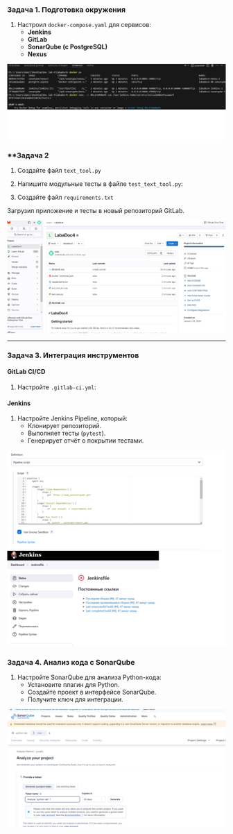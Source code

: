 ### **Задача 1. Подготовка окружения**  
1. Настроил `docker-compose.yaml` для сервисов:
   - **Jenkins**  
   - **GitLab**  
   - **SonarQube (с PostgreSQL)**  
   - **Nexus**  

![alt text](src/2.jpg)


### **Задача 2  
1. Создайте файл `text_tool.py`

2. Напишите модульные тесты в файле `test_text_tool.py`:  

3. Создайте файл `requirements.txt`

 Загрузил приложение и тесты в новый репозиторий GitLab.  

![alt text](src/1.jpg)

---

### **Задача 3. Интеграция инструментов**  
#### **GitLab CI/CD**  
1. Настройте `.gitlab-ci.yml`:  

#### **Jenkins**  
1. Настройте Jenkins Pipeline, который:  
   - Клонирует репозиторий.  
   - Выполняет тесты (`pytest`).  
   - Генерирует отчёт о покрытии тестами. 

![alt text](src/5.png)
![alt text](src/9.jpg)


### **Задача 4. Анализ кода с SonarQube**  

1. Настройте SonarQube для анализа Python-кода:  
   - Установите плагин для Python.  
   - Создайте проект в интерфейсе SonarQube.  
   - Получите ключ для интеграции.  


![alt text](src/4.jpg)
